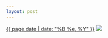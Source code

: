 ```yaml
---
layout: post
---
```


<p>
  <time><a href="/452">{{ page.date | date: "%B %e, %Y" }}</a></time>
  <a href="/452"><img src="{{ site.assets_url }}/452-480.jpg" srcset="{{ site.assets_url }}/452-960.jpg 960w, {{ site.assets_url }}/452-720.jpg 720w, {{ site.assets_url }}/452-480.jpg 480w, {{ site.assets_url }}/452-240.jpg 240w" sizes="(min-width: 700px) 50vw, calc(100vw - 2rem)" /></a>
</p>
